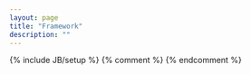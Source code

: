 ```yaml
---
layout: page
title: "Framework"
description: ""
---
```

{% include JB/setup %}
{% comment %} <!--vim: set wrap ts=8 tw=0 fileencoding=utf-8 :--> {% endcomment %}
